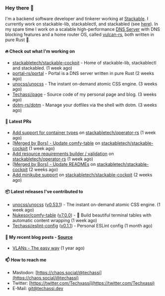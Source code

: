 ### Hey there 👋

I'm a backend software developer and tinkerer working at [Stackable][stackable]. I currently work on
stackable-lib, stackablectl, and stackabled (see [here][stackable-work]). In my spare time I work on
a scalable high-performance [DNS Server][portal] with DNS blocking features and a home router OS,
called [vulcan-rs][vulcan], both written in pure Rust 🦀.

[stackable-work]: https://github.com/stackabletech/stackable
[stackable]: https://github.com/stackabletech
[portal]: https://github.com/portal-rs/portal
[vulcan]: https://github.com/vulcan-rs

#### 🔥 Check out what I'm working on


- [stackabletech/stackable-cockpit](https://github.com/stackabletech/stackable-cockpit) - Home of stackable-lib, stackablectl and stackabled. (1 week ago)
- [portal-rs/portal](https://github.com/portal-rs/portal) - Portal is a DNS server written in pure Rust (2 weeks ago)
- [unocss/unocss](https://github.com/unocss/unocss) - The instant on-demand atomic CSS engine. (3 weeks ago)
- [Techassi/page](https://github.com/Techassi/page) - Source code of my personal page and blog. (3 weeks ago)
- [dotm-rs/dotm](https://github.com/dotm-rs/dotm) - Manage your dotfiles via the shell with dotm. (3 weeks ago)

#### 🧪 Latest PRs


- [Add support for container types](https://github.com/stackabletech/operator-rs/pull/600) on [stackabletech/operator-rs](https://github.com/stackabletech/operator-rs) (1 week ago)
- [[Merged by Bors] - Update comfy-table](https://github.com/stackabletech/stackable-cockpit/pull/37) on [stackabletech/stackable-cockpit](https://github.com/stackabletech/stackable-cockpit) (1 week ago)
- [Add resource requirements builder / validation](https://github.com/stackabletech/operator-rs/pull/598) on [stackabletech/operator-rs](https://github.com/stackabletech/operator-rs) (1 week ago)
- [[Merged by Bors] - Update READMEs](https://github.com/stackabletech/stackable-cockpit/pull/36) on [stackabletech/stackable-cockpit](https://github.com/stackabletech/stackable-cockpit) (2 weeks ago)
- [Add minikube support](https://github.com/stackabletech/stackable-cockpit/pull/35) on [stackabletech/stackable-cockpit](https://github.com/stackabletech/stackable-cockpit) (2 weeks ago)

#### 📦 Latest releases I've contributed to


- [unocss/unocss](https://github.com/unocss/unocss/releases/tag/v0.53.1) ([v0.53.1](https://github.com/unocss/unocss/releases/tag/v0.53.1)) - The instant on-demand atomic CSS engine. (1 week ago)
- [Nukesor/comfy-table](https://github.com/Nukesor/comfy-table/releases/tag/v7.0.0) ([v7.0.0](https://github.com/Nukesor/comfy-table/releases/tag/v7.0.0)) - :large_orange_diamond: Build beautiful terminal tables with automatic content wrapping (1 week ago)
- [Techassi/eslint-config](https://github.com/Techassi/eslint-config/releases/tag/v0.1.1) ([v0.1.1](https://github.com/Techassi/eslint-config/releases/tag/v0.1.1)) - Personal ESLint config (1 month ago)

#### 📜 My recent blog posts - [Source](https://github.com/Techassi/page)


- [VLANs - The easy way](https://techassi.dev/posts/vlans-the-easy-way/) (1 year ago)

#### 📫 How to reach me

- Mastodon: [https://chaos.social/@techassi](https://chaos.social/@techassi)
- Twitter: [https://twitter.com/Techxassi](https://twitter.com/Techxassi)
- E-Mail: git@techassi.dev
